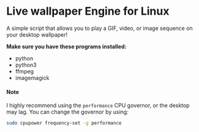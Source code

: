 # Live wallpaper Engine for Linux
A simple script that allows you to play a GIF, video, or image sequence on your desktop wallpaper!

__Make sure you have these programs installed:__
- python
- python3
- ffmpeg
- imagemagick
#### Note
I highly recommend using the `performance` CPU governor, or the desktop may lag.
You can change the governor by using:
```bash
sudo cpupower frequency-set -g performance
